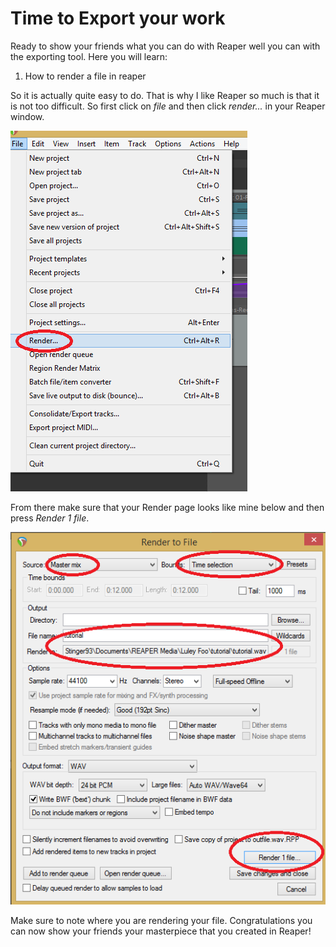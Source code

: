 # Time to Export your work
Ready to show your friends what you can do with Reaper well you can with the exporting tool.
Here you will learn:
1. How to render a file in reaper

So it is actually quite easy to do. That is why I like Reaper so much is that it is not too difficult. So first click on *file* and then click *render...* in your Reaper window.

![asdf](1ef.png)

From there make sure that your Render page looks like mine below and then press *Render 1 file*. 

![asdfa](/2ef.png)

Make sure to note where you are rendering your file.
Congratulations you can now show your friends your masterpiece that you created in Reaper!
